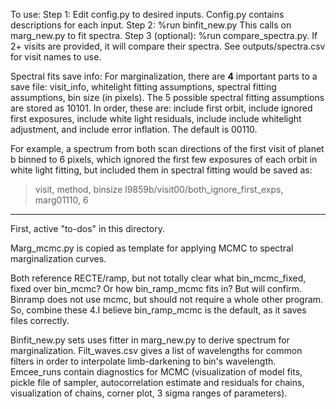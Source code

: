 To use:
Step 1: Edit config.py to desired inputs. Config.py contains descriptions for each input. 
Step 2: %run binfit_new.py
This calls on marg_new.py to fit spectra.
Step 3 (optional): %run compare_spectra.py. If 2+ visits are provided, it will compare their spectra. See outputs/spectra.csv for visit names to use.

Spectral fits save info: For marginalization, there are **4** important parts to a save file:
visit_info, whitelight fitting assumptions, spectral fitting assumptions, bin size (in pixels).
The 5 possible spectral fitting assumptions are stored as 10101. In order, these are: include first orbit, include ignored first exposures, include white light residuals, include include whitelight adjustment, and include error inflation. The default is 00110. 

For example, a spectrum from both scan directions of the first visit of planet b binned to 6 pixels, which ignored the first few exposures of each orbit in white light fitting, but included them in spectral fitting would be saved as:
>visit, method, binsize
>l9859b/visit00/both_ignore_first_exps, marg01110, 6

----------------------------------------------------------------------------------------------------
First, active "to-dos" in this directory.

Marg_mcmc.py is copied as template for applying MCMC to spectral marginalization curves.

Both reference RECTE/ramp, but not totally clear what bin_mcmc_fixed, fixed over bin_mcmc? Or how bin_ramp_mcmc fits in? But will confirm. Binramp does not use mcmc, but should not require a whole other program. So, combine these 4.I believe bin_ramp_mcmc is the default, as it saves files correctly.


Binfit_new.py sets uses fitter in marg_new.py to derive spectrum for marginalization. Filt_waves.csv gives a list of wavelengths for common filters in order to interpolate limb-darkening to bin's wavelength. Emcee_runs contain diagnostics for MCMC (visualization of model fits, pickle file of sampler, autocorrelation estimate and residuals for chains, visualization of chains, corner plot, 3 sigma ranges of parameters). 
